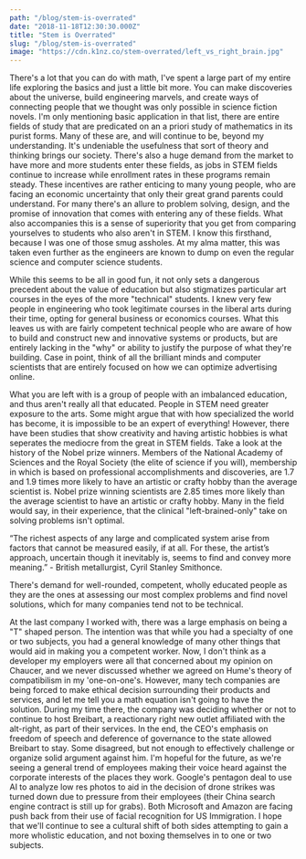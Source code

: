```yaml
---
path: "/blog/stem-is-overrated"
date: "2018-11-18T12:30:30.000Z"
title: "Stem is Overrated"
slug: "/blog/stem-is-overrated"
image: "https://cdn.k1nz.co/stem-overrated/left_vs_right_brain.jpg"
---
```


There's a lot that you can do with math, I've spent a large part of my entire life exploring the basics and just a little bit more. You can make discoveries about the universe, build engineering marvels, and create ways of connecting people that we thought was only possible in science fiction novels. I'm only mentioning basic application in that list, there are entire fields of study that are predicated on an a priori study of mathematics in its purist forms. Many of these are, and will continue to be, beyond my understanding. It's undeniable the usefulness that sort of theory and thinking brings our society. There's also a huge demand from the market to have more and more students enter these fields, as jobs in STEM fields continue to increase while enrollment rates in these programs remain steady. These incentives are rather enticing to many young people, who are facing an economic uncertainty that only their great grand parents could understand. For many there's an allure to problem solving, design, and the promise of innovation that comes with entering any of these fields. What also accompanies this is a sense of superiority that you get from comparing yourselves to students who also aren't in STEM. I know this firsthand, because I was one of those smug assholes. At my alma matter, this was taken even further as the engineers are known to dump on even the regular science and computer science students.

While this seems to be all in good fun, it not only sets a dangerous precedent about the value of education but also stigmatizes particular art courses in the eyes of the more "technical" students. I knew very few people in engineering who took legitimate courses in the liberal arts during their time, opting for general business or economics courses. What this leaves us with are fairly competent technical people who are aware of how to build and construct new and innovative systems or products, but are entirely lacking in the "why" or ability to justify the purpose of what they're building. Case in point, think of all the brilliant minds and computer scientists that are entirely focused on how we can optimize advertising online. 

What you are left with is a group of people with an imbalanced education, and thus aren't really all that educated. People in STEM need greater exposure to the arts. Some might argue that with how specialized the world has become, it is impossible to be an expert of everything! However, there have been studies that show creativity and having artistic hobbies is what seperates the mediocre from the great in STEM fields. Take a look at the history of the Nobel prize winners. Members of the National Academy of Sciences and the Royal Society (the elite of science if you will), membership in which is based on professional accomplishments and discoveries, are 1.7 and 1.9 times more likely to have an artistic or crafty hobby than the average scientist is. Nobel prize winning scientists are 2.85 times more likely than the average scientist to have an artistic or crafty hobby. Many in the field would say, in their experience, that the clinical "left-brained-only" take on solving problems isn't optimal. 

“The richest aspects of any large and complicated system arise from factors that cannot be measured easily, if at all. For these, the artist’s approach, uncertain though it inevitably is, seems to find and convey more meaning.” - British metallurgist, Cyril Stanley Smithonce.

There's demand for well-rounded, competent, wholly educated people as they are the ones at assessing our most complex problems and find novel solutions, which for many companies tend not to be technical.

At the last company I worked with, there was a large emphasis on being a "T" shaped person. The intention was that while you had a specialty of one or two subjects, you had a general knowledge of many other things that would aid in making you a competent worker. Now, I don't think as a developer my employers were all that concerned about my opinion on Chaucer, and we never discussed whether we agreed on Hume's theory of compatibilism in my 'one-on-one's. However, many tech companies are being forced to make ethical decision surrounding their products and services, and let me tell you a math equation isn't going to have the solution. During my time there, the company was deciding whether or not to continue to host Breibart, a reactionary right new outlet affiliated with the alt-right, as part of their services. In the end, the CEO's emphasis on freedom of speech and deference of governance to the state allowed Breibart to stay. Some disagreed, but not enough to effectively challenge or organize solid argument against him. I'm hopeful for the future, as we're seeing a general trend of employees making their voice heard against the corporate interests of the places they work. Google's pentagon deal to use AI to analyze low res photos to aid in the decision of drone strikes was turned down due to pressure from their employees (their China search engine contract is still up for grabs). Both Microsoft and Amazon are facing push back from their use of facial recognition for US Immigration. I hope that we'll continue to see a cultural shift of both sides attempting to gain a more wholistic education, and not boxing themselves in to one or two subjects.